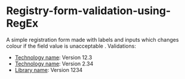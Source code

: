 # Registry-form-validation-using-RegEx

A simple registration form made with labels and inputs which changes colour if the field value is unacceptable .
Validations:
* [Technology name](https://example.com): Version 12.3 
* [Technology name](https://example.com): Version 2.34
* [Library name](https://example.com): Version 1234
